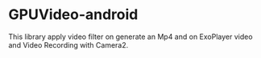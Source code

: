 # GPUVideo-android
This library apply video filter on generate an Mp4 and on ExoPlayer video and  Video Recording with Camera2.
